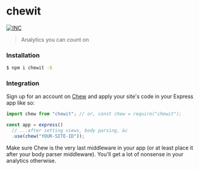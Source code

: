 # chewit

[![INC](https://img.shields.io/badge/%F0%9F%92%A1-IdeasNeverCease/chewit-07d0eb.svg?style=flat-square)](https://git.inc.sh/IdeasNeverCease/chewit)

> Analytics you can count on



### Installation

```bash
$ npm i chewit -S
```



### Integration

Sign up for an account on [Chew](https://chew.sh) and apply your site's code in your Express app like so:

```javascript
import chew from "chewit"; // or, const chew = require("chewit");

const app = express()
  // ...after setting views, body parsing, &c
  .use(chew("YOUR-SITE-ID"));
```

Make sure Chew is the very last middleware in your app (or at least place it after your body parser middleware). You'll get a lot of nonsense in your analytics otherwise.
